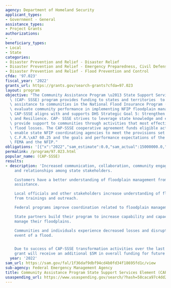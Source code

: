 ```yaml
---
agency: Department of Homeland Security
applicant_types:
- Government - General
assistance_types:
- Project Grants
authorizations:
- .
beneficiary_types:
- Local
- State
categories:
- Disaster Prevention and Relief - Disaster Relief
- Disaster Prevention and Relief - Emergency Preparedness, Civil Defense
- Disaster Prevention and Relief - Flood Prevention and Control
cfda: '97.023'
fiscal_year: '2022'
grants_url: https://grants.gov/search-grants?cfda=97.023
layout: program
objective: "The Community Assistance Program \u2013 State Support Services Element\
  \ (CAP- SSSE) program provides funding to states and territories  to provide technical\
  \ assistance to communities in the National Flood Insurance Program (NFIP) and to\
  \ evaluate community performance in implementing NFIP floodplain management activities.\
  \ CAP-SSSE aligns with and supports DHS Strategic Goal 5: Strengthen Preparedness\
  \ and Resilience. CAP- SSSE strives to leverage state knowledge and expertise to\
  \ provide support to communities through activities that most effectively reduce\
  \ flood losses. The CAP-SSSE cooperative agreement funds eligible activities to\
  \ enable state NFIP coordinating agencies to meet the provisions set forth in 44\
  \ C.F.R.\xA7 60.25 and the goals and performance expectations of the funding agency:\
  \ FEMA and the NFIP."
obligations: '[{"x":"2022","sam_estimate":0.0,"sam_actual":15000000.0,"usa_spending_actual":14203444.38},{"x":"2023","sam_estimate":15000000.0,"sam_actual":0.0,"usa_spending_actual":12854507.8},{"x":"2024","sam_estimate":18971000.0,"sam_actual":0.0,"usa_spending_actual":-223520.81}]'
permalink: /program/97.023.html
popular_name: (CAP-SSSE)
results:
- description: 'Increased communication, collaboration, community engagement, trust,
    and relationships among state stakeholders.

    Customers have a better understanding of floodplain management from technical
    assistance.

    Local officials and other stakeholders increase understanding of floodplain management
    from trainings and outreach.

    Federal programs improve coordination related to floodplain management.

    State partners build their program to increase capability and capacity to effectively
    manage their floodplains.

    Communities and individuals experience decreased losses and disruption in the
    event of a flood.


    Due to success of CAP-SSSE transformation activities over the last 6 years the
    grant will receive an additional $5M in overall funding for future grant years.'
  year: '2022'
sam_url: https://sam.gov/fal/1f36daf9dbf94cd4b0fd34f18695fd1c/view
sub-agency: Federal Emergency Management Agency
title: Community Assistance Program State Support Services Element (CAP-SSSE)
usaspending_url: https://www.usaspending.gov/search/?hash=58caca97c4dd247b4ee7fd96459eb167
---
```

